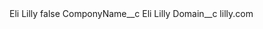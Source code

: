 <?xml version="1.0" encoding="UTF-8"?>
<CustomMetadata xmlns="http://soap.sforce.com/2006/04/metadata" xmlns:xsi="http://www.w3.org/2001/XMLSchema-instance" xmlns:xsd="http://www.w3.org/2001/XMLSchema">
    <label>Eli Lilly</label>
    <protected>false</protected>
    <values>
        <field>ComponyName__c</field>
        <value xsi:type="xsd:string">Eli Lilly</value>
    </values>
    <values>
        <field>Domain__c</field>
        <value xsi:type="xsd:string">lilly.com</value>
    </values>
</CustomMetadata>
